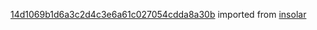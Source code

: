 [14d1069b1d6a3c2d4c3e6a61c027054cdda8a30b](https://github.com/insolar/insolar/commit/14d1069b1d6a3c2d4c3e6a61c027054cdda8a30b) imported from [insolar](https://github.com/insolar/insolar)
